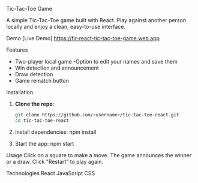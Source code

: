 Tic-Tac-Toe Game

A simple Tic-Tac-Toe game built with React. Play against another person locally and enjoy a clean, easy-to-use interface.

 Demo
[Live Demo]  https://fir-react-tic-tac-toe-game.web.app

Features
- Two-player local game
-Option to edit your names and save them
- Win detection and announcement
- Draw detection
- Game rematch button

Installation
1. **Clone the repo**:
   ```bash
   git clone https://github.com/<username>/tic-tac-toe-react.git
   cd tic-tac-toe-react
   
2. Install dependencies:
   npm install

3. Start the app:
   npm start

Usage
Click on a square to make a move.
The game announces the winner or a draw.
Click "Restart" to play again.

Technologies
React
JavaScript
CSS

